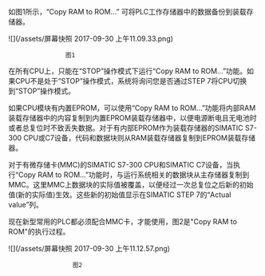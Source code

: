 如图1所示，“Copy RAM to ROM...” 可将PLC工作存储器中的数据备份到装载存储器。

![](/assets/屏幕快照 2017-09-30 上午11.09.33.png)

```
                图1
```

在所有CPU上，只能在“STOP”操作模式下运行“Copy RAM to ROM...”功能。如果CPU不是处于“STOP”操作模式，系统将询问您是否通过STEP 7将CPU切换到“STOP”操作模式。

如果CPU模块有内置EPROM，可以使用“Copy RAM to ROM...”功能将内部RAM装载存储器中的内容复制到内置EPROM装载存储器中，以便电源断电且无电池时或者总复位时不致丢失数据。对于有内部EPROM作为装载存储器的SIMATIC S7-300 CPU或C7设备，代码和数据块则从RAM装载存储器复制到EPROM装载存储器。

对于有微存储卡\(MMC\)的SIMATIC S7-300 CPU和SIMATIC C7设备，当执行“Copy RAM to ROM...”功能时，与运行系统相关的数据块从主存储器复制到MMC。这里MMC上数据块的实际值被覆盖，以便经过一次总复位之后新的初始值\(新的实际值\)生效。这些新的初始值显示在SIMATIC STEP 7的“Actual value”列。

现在新型常用的PLC都必须配合MMC卡，才能使用，图2是"Copy RAM to ROM"的执行过程。

![](/assets/屏幕快照 2017-09-30 上午11.12.57.png)

```
                  图2
```



